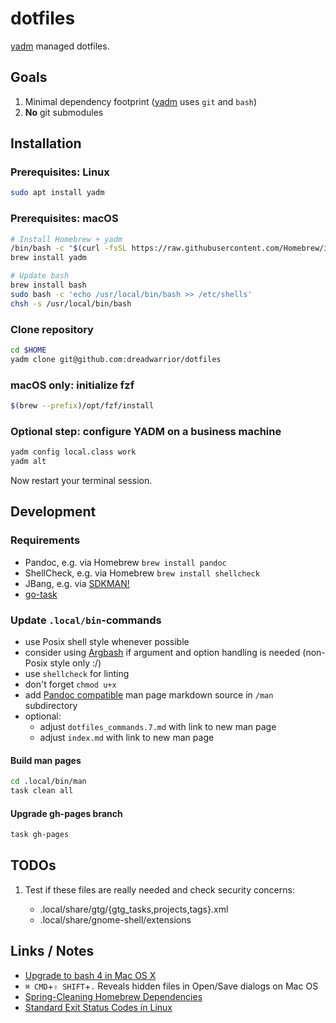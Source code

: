 # dotfiles

[yadm][yadm] managed dotfiles.

## Goals

1. Minimal dependency footprint ([yadm][yadm] uses `git` and `bash`)
2. **No** git submodules

## Installation

### Prerequisites: Linux

```sh
sudo apt install yadm
```

### Prerequisites: macOS

```sh
# Install Homebrew + yadm
/bin/bash -c "$(curl -fsSL https://raw.githubusercontent.com/Homebrew/install/HEAD/install.sh)"
brew install yadm

# Update bash
brew install bash
sudo bash -c 'echo /usr/local/bin/bash >> /etc/shells'
chsh -s /usr/local/bin/bash
```

### Clone repository

```sh
cd $HOME
yadm clone git@github.com:dreadwarrior/dotfiles
```

### macOS only: initialize fzf

```sh
$(brew --prefix)/opt/fzf/install
```

### Optional step: configure YADM on a business machine

```sh
yadm config local.class work
yadm alt
```

Now restart your terminal session.

## Development

### Requirements

- Pandoc, e.g. via Homebrew `brew install pandoc`
- ShellCheck, e.g. via Homebrew `brew install shellcheck`
- JBang, e.g. via [SDKMAN!](https://sdkman.io/install)
- [go-task](https://taskfile.dev/)

### Update `.local/bin`-commands

- use Posix shell style whenever possible
- consider using [Argbash](https://argbash.io/) if argument and option handling is needed (non-Posix style only :/)
- use `shellcheck` for linting
- don't forget `chmod u+x`
- add [Pandoc compatible](https://pandoc.org/) man page markdown source in `/man` subdirectory
- optional:
  - adjust `dotfiles_commands.7.md` with link to new man page
  - adjust `index.md` with link to new man page

#### Build man pages

```sh
cd .local/bin/man
task clean all
```

#### Upgrade gh-pages branch

```sh
task gh-pages
```

## TODOs

  1. Test if these files are really needed and check security concerns:

     - .local/share/gtg/{gtg_tasks,projects,tags}.xml
     - .local/share/gnome-shell/extensions

## Links / Notes

  - [Upgrade to bash 4 in Mac OS X](http://clubmate.fi/upgrade-to-bash-4-in-mac-os-x/)
  - `⌘ CMD`+`⇧ SHIFT`+`.` Reveals hidden files in Open/Save dialogs on Mac OS
  - [Spring-Cleaning Homebrew Dependencies](http://patricklenz.co/blog/2012/5/21/spring-cleaning-homebrew-dependencies)
  - [Standard Exit Status Codes in Linux](https://www.baeldung.com/linux/status-codes)


[yadm]: https://github.com/TheLocehiliosan/yadm
